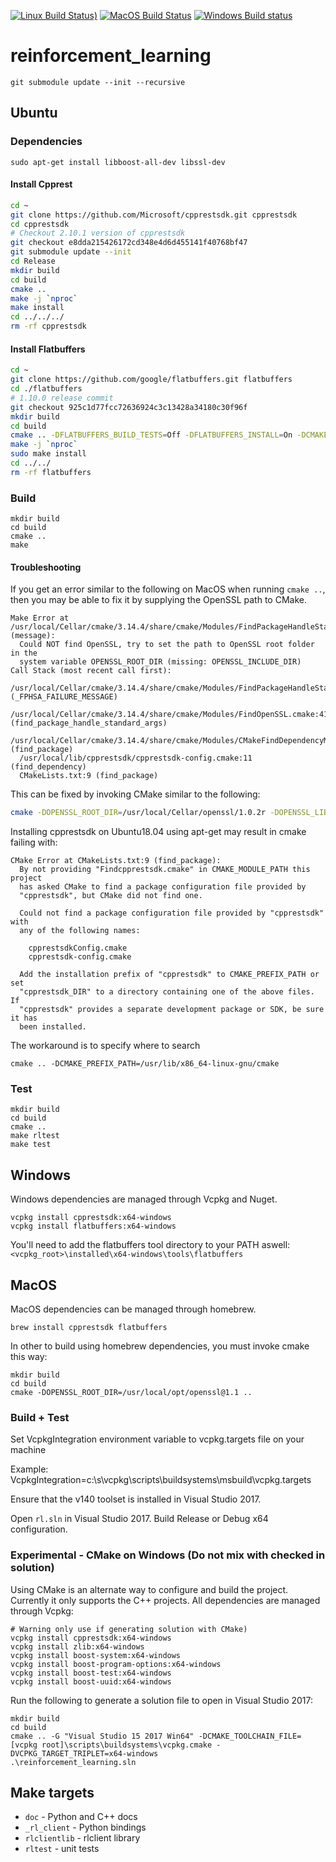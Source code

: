 [![Linux Build Status)](https://img.shields.io/azure-devops/build/vowpalwabbit/3934113c-9e2b-4dbc-8972-72ab9b9b4342/23/master?label=Linux%20build&logo=Azure%20Devops)](https://dev.azure.com/vowpalwabbit/Vowpal%20Wabbit/_build?definitionId=31)
[![MacOS Build Status](https://img.shields.io/azure-devops/build/vowpalwabbit/3934113c-9e2b-4dbc-8972-72ab9b9b4342/22/master?label=MacOS%20build&logo=Azure%20Devops)](https://dev.azure.com/vowpalwabbit/Vowpal%20Wabbit/_build?definitionId=32)
[![Windows Build status](https://ci.appveyor.com/api/projects/status/57p7o5v34onsqma2/branch/master?svg=true)](https://ci.appveyor.com/project/JohnLangford/reinforcement-learning/branch/master)

# reinforcement_learning

```
git submodule update --init --recursive
```

## Ubuntu

### Dependencies

```
sudo apt-get install libboost-all-dev libssl-dev
```

#### Install Cpprest
```bash
cd ~
git clone https://github.com/Microsoft/cpprestsdk.git cpprestsdk
cd cpprestsdk
# Checkout 2.10.1 version of cpprestsdk
git checkout e8dda215426172cd348e4d6d455141f40768bf47
git submodule update --init
cd Release
mkdir build
cd build
cmake ..
make -j `nproc`
make install
cd ../../../
rm -rf cpprestsdk
```


#### Install Flatbuffers
```bash
cd ~
git clone https://github.com/google/flatbuffers.git flatbuffers
cd ./flatbuffers
# 1.10.0 release commit
git checkout 925c1d77fcc72636924c3c13428a34180c30f96f
mkdir build
cd build
cmake .. -DFLATBUFFERS_BUILD_TESTS=Off -DFLATBUFFERS_INSTALL=On -DCMAKE_BUILD_TYPE=Release -DFLATBUFFERS_BUILD_FLATHASH=Off
make -j `nproc`
sudo make install
cd ../../
rm -rf flatbuffers
```

### Build

```
mkdir build
cd build
cmake ..
make
```

#### Troubleshooting
If you get an error similar to the following on MacOS when running `cmake ..`, then you may be able to fix it by supplying the OpenSSL path to CMake.
```
Make Error at /usr/local/Cellar/cmake/3.14.4/share/cmake/Modules/FindPackageHandleStandardArgs.cmake:137 (message):
  Could NOT find OpenSSL, try to set the path to OpenSSL root folder in the
  system variable OPENSSL_ROOT_DIR (missing: OPENSSL_INCLUDE_DIR)
Call Stack (most recent call first):
  /usr/local/Cellar/cmake/3.14.4/share/cmake/Modules/FindPackageHandleStandardArgs.cmake:378 (_FPHSA_FAILURE_MESSAGE)
  /usr/local/Cellar/cmake/3.14.4/share/cmake/Modules/FindOpenSSL.cmake:413 (find_package_handle_standard_args)
  /usr/local/Cellar/cmake/3.14.4/share/cmake/Modules/CMakeFindDependencyMacro.cmake:48 (find_package)
  /usr/local/lib/cpprestsdk/cpprestsdk-config.cmake:11 (find_dependency)
  CMakeLists.txt:9 (find_package)
```

This can be fixed by invoking CMake similar to the following:
```bash
cmake -DOPENSSL_ROOT_DIR=/usr/local/Cellar/openssl/1.0.2r -DOPENSSL_LIBRARIES=/usr/local/Cellar/openssl/1.0.2r/lib ..
```


Installing cpprestsdk on Ubuntu18.04 using apt-get may result in cmake failing with:
```
CMake Error at CMakeLists.txt:9 (find_package):
  By not providing "Findcpprestsdk.cmake" in CMAKE_MODULE_PATH this project
  has asked CMake to find a package configuration file provided by
  "cpprestsdk", but CMake did not find one.

  Could not find a package configuration file provided by "cpprestsdk" with
  any of the following names:

    cpprestsdkConfig.cmake
    cpprestsdk-config.cmake

  Add the installation prefix of "cpprestsdk" to CMAKE_PREFIX_PATH or set
  "cpprestsdk_DIR" to a directory containing one of the above files.  If
  "cpprestsdk" provides a separate development package or SDK, be sure it has
  been installed.
```

The workaround is to specify where to search
```
cmake .. -DCMAKE_PREFIX_PATH=/usr/lib/x86_64-linux-gnu/cmake
```

### Test
```
mkdir build
cd build
cmake ..
make rltest
make test
```

## Windows
Windows dependencies are managed through Vcpkg and Nuget.

```
vcpkg install cpprestsdk:x64-windows
vcpkg install flatbuffers:x64-windows
```

You'll need to add the flatbuffers tool directory to your PATH aswell: `<vcpkg_root>\installed\x64-windows\tools\flatbuffers`

## MacOS

MacOS dependencies can be managed through homebrew.

```
brew install cpprestsdk flatbuffers
```

In other to build using homebrew dependencies, you must invoke cmake this way:

```
mkdir build
cd build
cmake -DOPENSSL_ROOT_DIR=/usr/local/opt/openssl@1.1 ..
```


### Build + Test

Set VcpkgIntegration environment variable to vcpkg.targets file on your machine

Example:
VcpkgIntegration=c:\s\vcpkg\scripts\buildsystems\msbuild\vcpkg.targets

Ensure that the v140 toolset is installed in Visual Studio 2017.

Open `rl.sln` in Visual Studio 2017.
Build Release or Debug x64 configuration.

### Experimental - CMake on Windows (Do not mix with checked in solution)
Using CMake is an alternate way to configure and build the project. Currently it only supports the C++ projects.
All dependencies are managed through Vcpkg:
```
# Warning only use if generating solution with CMake)
vcpkg install cpprestsdk:x64-windows
vcpkg install zlib:x64-windows
vcpkg install boost-system:x64-windows
vcpkg install boost-program-options:x64-windows
vcpkg install boost-test:x64-windows
vcpkg install boost-uuid:x64-windows
```

Run the following to generate a solution file to open in Visual Studio 2017:
```
mkdir build
cd build
cmake .. -G "Visual Studio 15 2017 Win64" -DCMAKE_TOOLCHAIN_FILE=[vcpkg root]\scripts\buildsystems\vcpkg.cmake -DVCPKG_TARGET_TRIPLET=x64-windows
.\reinforcement_learning.sln
```

## Make targets
- `doc` - Python and C++ docs
- `_rl_client` - Python bindings
- `rlclientlib` - rlclient library
- `rltest` - unit tests
